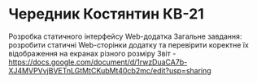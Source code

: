 # Чередник Костянтин КВ-21
Розробка статичного інтерфейсу Web-додатка
Загальне завдання: розробити статичні Web-сторінки додатку та перевірити коректне їх відображення на екранах різного розміру
Звіт - https://docs.google.com/document/d/1rwzDuaCA7b-XJ4MVPVvjBVETnLGtMtCKubMt40cb2mc/edit?usp=sharing
